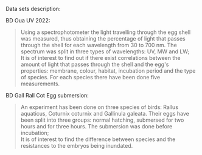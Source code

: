 Data sets description:

BD Oua UV 2022: <br />

> Using a spectrophotometer the light travelling through the egg shell was measured, thus obtaining the percentage of light that passes through the shell for each wavelength from 30 to 700 nm. The spectrum was split in three types of wavelengths: UV, MW and LW; <br />
> It is of interest to find out if there exist correlations between the amount of light that passes through the shell and the egg's properties: membrane, colour, habitat, incubation period and the type of species. For each species there have been done five measurements.

BD Gall Rall Cot Egg submersion: <br />

> An experiment has been done on three species of birds: Rallus aquaticus, Coturnix coturnix and Gallinula galeata. Their eggs have been split into three groups: normal hatching, submersed for two hours and for three hours. The submersion was done before incubation; <br />
> It is of interest to find the difference between species and the resistances to the embryos being inundated.



